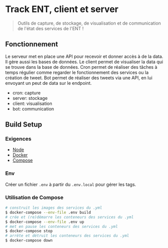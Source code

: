# Track ENT, client et server

> Outils de capture, de stockage, de visualisation et de communication de l'état des services de l'ENT !

## Fonctionnement

Le serveur met en place une API pour recevoir et donner accès à de la data. Il gère aussi les bases de données. Le client permet de visualiser la data qui se trouve dans la base de données. Cron permet de réaliser des tâches à temps régulier comme regarder le fonctionnement des services ou la création de tweet. Bot permet de réaliser des tweets via une API, en lui envoyant un peut de data sur le endpoint.

- cron: capture
- server: stockage
- client: visualisation
- bot: communication

## Build Setup

### Exigences

- [Node](https://nodejs.org/)
- [Docker](https://www.docker.com/)
- [Compose](https://docs.docker.com/compose/)

### Env

Créer un fichier `.env` à partir du `.env.local` pour gérer les tags.

### Utilisation de Compose

```bash
# construit les images des services du .yml
$ docker-compose --env-file .env build
# crée et (re)démarre les conteneurs des services du .yml
$ docker-compose --env-file .env up
# met en pause les conteneurs des services du .yml
$ docker-compose stop
# arrête et détruit les conteneurs des services du .yml
$ docker-compose down
```
